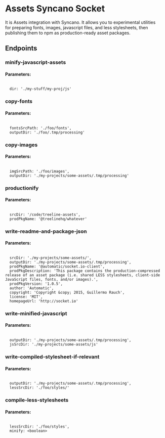 # Assets Syncano Socket

It is Assets integration with Syncano. It allows you to experimental utilities for preparing fonts, images, javascript files, and less stylesheets, then publishing them to npm as production-ready asset packages.

## Endpoints

### minify-javascript-assets

#### Parameters:
```

  dir: './my-stuff/my-proj/js'
```


### copy-fonts

#### Parameters:
```

  fontsSrcPath: './foo/fonts',
  outputDir: './foo/.tmp/processing'
```


### copy-images

#### Parameters:
```

  imgSrcPath: './foo/images',
  outputDir: './my-projects/some-assets/.tmp/processing'
```


### productionify

#### Parameters:
```

  srcDir: '/code/treeline-assets',
  prodPkgName: '@treelinehq/whatever'
```


### write-readme-and-package-json

#### Parameters:
```

  srcDir: './my-projects/some-assets/',
  outputDir: './my-projects/some-assets/.tmp/processing',
  prodPkgName: '@automatic/socket.io-client',
  prodPkgDescription: 'This package contains the production-compressed release of an asset package (i.e. shared LESS stylesheets, client-side JavaScript files, fonts, and/or images).',
  prodPkgVersion: '1.0.5',
  author: 'Automatic',
  copyright: 'Copyright &copy; 2015, Guillermo Rauch',
  license: 'MIT',
  homepageUrl: 'http://socket.io'
```


### write-minified-javascript

#### Parameters:
```

  outputDir: './my-projects/some-assets/.tmp/processing',
  jsSrcDir: './my-projects/some-assets/js'
```


### write-compiled-stylesheet-if-relevant

#### Parameters:
```

  outputDir: './my-projects/some-assets/.tmp/processing',
  lessSrcDir: './foo/styles/'
```


### compile-less-stylesheets

#### Parameters:
```

  lessSrcDir: './foo/styles',
  minify: <boolean>
```

